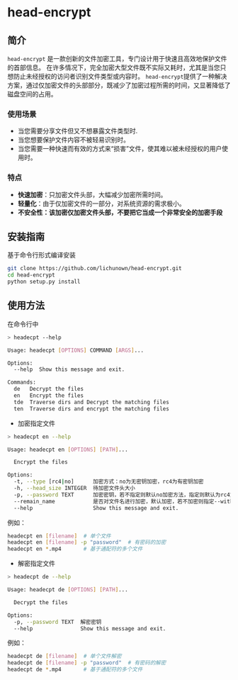 # head-encrypt

## 简介
`head-encrypt` 是一款创新的文件加密工具，专门设计用于快速且高效地保护文件的首部信息。
在许多情况下，完全加密大型文件既不实际又耗时，尤其是当您只想防止未经授权的访问者识别文件类型或内容时。
`head-encrypt`提供了一种解决方案，通过仅加密文件的头部部分，既减少了加密过程所需的时间，又显著降低了磁盘空间的占用。

### 使用场景
- 当您需要分享文件但又不想暴露文件类型时.
- 当您想要保护文件内容不被轻易识别时。
- 当您需要一种快速而有效的方式来“损害”文件，使其难以被未经授权的用户使用时。

### 特点
- **快速加密**：只加密文件头部，大幅减少加密所需时间。
- **轻量化**：由于仅加密文件的一部分，对系统资源的需求极小。
- **不安全性：该加密仅加密文件头部，不要把它当成一个非常安全的加密手段**

## 安装指南

基于命令行形式编译安装
```bash
git clone https://github.com/lichunown/head-encrypt.git
cd head-encrypt
python setup.py install
```

## 使用方法

在命令行中
```bash
> headecpt --help

Usage: headecpt [OPTIONS] COMMAND [ARGS]...

Options:
  --help  Show this message and exit.

Commands:
  de   Decrypt the files
  en   Encrypt the files
  tde  Traverse dirs and Decrypt the matching files
  ten  Traverse dirs and encrypt the matching files
```

- 加密指定文件

```bash
> headecpt en --help

Usage: headecpt en [OPTIONS] [PATH]...

  Encrypt the files

Options:
  -t, --type [rc4|no]      加密方式：no为无密钥加密，rc4为有密钥加密
  -h, --head_size INTEGER  待加密文件头大小
  -p, --password TEXT      加密密钥，若不指定则默认no加密方法，指定则默认为rc4方法
  --remain_name            是否对文件名进行加密，默认加密，若不加密则指定--without-name
  --help                   Show this message and exit.

```

例如：
```bash
headecpt en [filename]  # 单个文件
headecpt en [filename] -p "password"  # 有密码的加密
headecpt en *.mp4       # 基于通配符的多个文件
```


- 解密指定文件

```bash
> headecpt de --help

Usage: headecpt de [OPTIONS] [PATH]...

  Decrypt the files

Options:
  -p, --password TEXT  解密密钥
  --help               Show this message and exit.
```

例如：
```bash
headecpt de [filename]  # 单个文件解密
headecpt de [filename] -p "password"  # 有密码的解密
headecpt de *.mp4       # 基于通配符的多个文件
```
